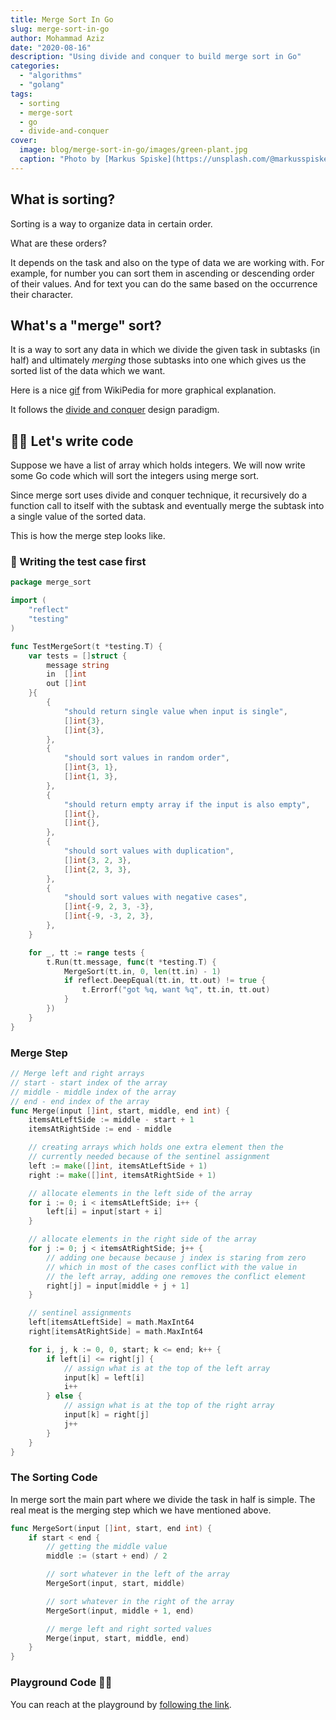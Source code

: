 ```yaml
---
title: Merge Sort In Go
slug: merge-sort-in-go
author: Mohammad Aziz
date: "2020-08-16"
description: "Using divide and conquer to build merge sort in Go"
categories:
  - "algorithms"
  - "golang"
tags:
  - sorting
  - merge-sort
  - go
  - divide-and-conquer
cover:
  image: blog/merge-sort-in-go/images/green-plant.jpg
  caption: "Photo by [Markus Spiske](https://unsplash.com/@markusspiske?utm_source=unsplash&amp;utm_medium=referral&amp;utm_content=creditCopyText) on [Unsplash](https://unsplash.com/s/photos/sort?utm_source=unsplash&amp;utm_medium=referral&amp;utm_content=creditCopyText)"
---
```


## What is sorting?

Sorting is a way to organize data in certain order.

What are these orders?

It depends on the task and also on the type of data we are working with. For
example, for number you can sort them in ascending or descending order of their
values. And for text you can do the same based on the occurrence their character.

## What's a "merge" sort?

It is a way to sort any data in which we divide the given task in subtasks
(in half) and ultimately _merging_ those subtasks into one which gives us the
sorted list of the data which we want.

Here is a nice [gif](https://upload.wikimedia.org/wikipedia/commons/c/cc/Merge-sort-example-300px.gif)
from WikiPedia for more graphical explanation.

It follows the
[divide and conquer](https://en.wikipedia.org/wiki/Divide-and-conquer_algorithm)
design paradigm.

## 👨‍💻 Let's write code

Suppose we have a list of array which holds integers. We will now write some Go
code which will sort the integers using merge sort.

Since merge sort uses divide and conquer technique, it recursively do a function
call to itself with the subtask and eventually merge the subtask into a single
value of the sorted data.

This is how the merge step looks like.

### 🧪 Writing the test case first

```go
package merge_sort

import (
	"reflect"
	"testing"
)

func TestMergeSort(t *testing.T) {
	var tests = []struct {
		message string
		in  []int
		out []int
	}{
		{
			"should return single value when input is single",
			[]int{3},
			[]int{3},
		},
		{
			"should sort values in random order",
			[]int{3, 1},
			[]int{1, 3},
		},
		{
			"should return empty array if the input is also empty",
			[]int{},
			[]int{},
		},
		{
			"should sort values with duplication",
			[]int{3, 2, 3},
			[]int{2, 3, 3},
		},
		{
			"should sort values with negative cases",
			[]int{-9, 2, 3, -3},
			[]int{-9, -3, 2, 3},
		},
	}

	for _, tt := range tests {
		t.Run(tt.message, func(t *testing.T) {
			MergeSort(tt.in, 0, len(tt.in) - 1)
			if reflect.DeepEqual(tt.in, tt.out) != true {
				t.Errorf("got %q, want %q", tt.in, tt.out)
			}
		})
	}
}
```

### Merge Step

```go
// Merge left and right arrays
// start - start index of the array
// middle - middle index of the array
// end - end index of the array
func Merge(input []int, start, middle, end int) {
	itemsAtLeftSide := middle - start + 1
	itemsAtRightSide := end - middle

	// creating arrays which holds one extra element then the
	// currently needed because of the sentinel assignment
	left := make([]int, itemsAtLeftSide + 1)
	right := make([]int, itemsAtRightSide + 1)

	// allocate elements in the left side of the array
	for i := 0; i < itemsAtLeftSide; i++ {
		left[i] = input[start + i]
	}

	// allocate elements in the right side of the array
	for j := 0; j < itemsAtRightSide; j++ {
		// adding one because because j index is staring from zero
		// which in most of the cases conflict with the value in
		// the left array, adding one removes the conflict element
		right[j] = input[middle + j + 1]
	}

	// sentinel assignments
	left[itemsAtLeftSide] = math.MaxInt64
	right[itemsAtRightSide] = math.MaxInt64

	for i, j, k := 0, 0, start; k <= end; k++ {
		if left[i] <= right[j] {
			// assign what is at the top of the left array
			input[k] = left[i]
			i++
		} else {
			// assign what is at the top of the right array
			input[k] = right[j]
			j++
		}
	}
}
```

### The Sorting Code

In merge sort the main part where we divide the task in half is simple. The real
meat is the merging step which we have mentioned above.

```go
func MergeSort(input []int, start, end int) {
	if start < end {
		// getting the middle value
		middle := (start + end) / 2

		// sort whatever in the left of the array
		MergeSort(input, start, middle)

		// sort whatever in the right of the array
		MergeSort(input, middle + 1, end)

		// merge left and right sorted values
		Merge(input, start, middle, end)
	}
}
```

### Playground Code 🏌️‍♂️

You can reach at the playground by [following the link](https://play.golang.org/p/OEE9daILbFz).
